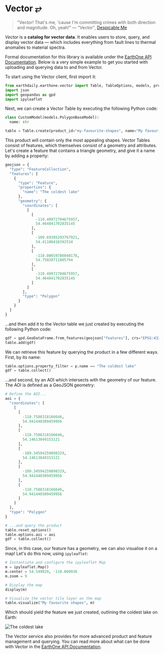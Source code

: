 # Vector ⥂

> "Vector! That's me, 'cause I'm committing crimes with both direction and magnitude. Oh, yeah!" — "Vector", [Despicable Me](https://en.wikipedia.org/wiki/Despicable_Me)

_Vector_ is a **catalog for vector data**. It enables users to store, query, and display vector data — which includes everything from fault lines to thermal anomalies to material spectra.

Formal documentation for this library is available under the [EarthOne API Documentation](https://earthone.earthdaily.com/docs/api.html). Below is a very simple example to get you started with uploading and querying data to and from Vector.

To start using the Vector client, first import it:

```python
from earthdaily.earthone.vector import Table, TableOptions, models, properties as p
import json
import geopandas as gpd
import ipyleaflet
```

Next, we can create a Vector Table by executing the following Python code:

```python
class CustomModel(models.PolygonBaseModel):
  name: str

table = Table.create(product_id="my-favourite-shapes", name="My favourite shapes", description="This is just one of my favorite shapes", model=CustomModel)
```

This product will contain only the most appealing shapes. Vector Tables consist of features, which themselves consist of a geometry and attributes.
Let's create a feature that contains a triangle geometry, and give it a name by adding a property:

```python
geojson = {
  "type": "FeatureCollection",
  "features": [
    {
      "type": "Feature",
      "properties": {
        "name": "The coldest lake"
      },
      "geometry": {
        "coordinates": [
          [
            [
              -110.40972704675957,
              54.464841702835145
            ],
            [
              -109.69305293767921,
              54.41100418392534
            ],
            [
              -110.00659786040178,
              54.75020711805794
            ],
            [
              -110.40972704675957,
              54.464841702835145
            ]
          ]
        ],
        "type": "Polygon"
      }
    }
  ]
}
```

...and then add it to the Vector table we just created by executing the following Python code:

```python
gdf = gpd.GeoDataFrame.from_features(geojson["features"], crs="EPSG:4326")
table.add(gdf)
```

We can retrieve this feature by querying the product in a few different ways. First, by its name:

```python
table.options.property_filter = p.name == "The coldest lake"
gdf = table.collect()
```

...and second, by an AOI which intersects with the geometry of our feature. The AOI is defined as a GeoJSON geometry:

```python
# Define the AOI...
aoi = {
  "coordinates": [
    [
      [
        -110.7588318166646,
        54.941440389459956
      ],
      [
        -110.7588318166646,
        54.14613049153121
      ],
      [
        -109.34594259898329,
        54.14613049153121
      ],
      [
        -109.34594259898329,
        54.941440389459956
      ],
      [
        -110.7588318166646,
        54.941440389459956
      ]
    ]
  ],
  "type": "Polygon"
}

# ...and query the product
table.reset_options()
table.options.aoi = aoi
gdf = table.collect()
```

Since, in this case, our feature has a geometry, we can also visualise it on a map! Let's do this now, using `ipyleaflet`:

```python
# Instantiate and configure the ipyleaflet Map
m = ipyleaflet.Map()
m.center = 54.549829, -110.060936
m.zoom = 9

# Display the map
display(m)

# Visualize the vector tile layer on the map
table.visualize("My favourite shapes", m)
```

Which should yield the feature we just created, outlining the coldest lake on Earth:

![The coldest lake](https://raw.githubusercontent.com/earthone/earthone-python/master/vector/images/the-coldest-lake.png)

The Vector service also provides for more advanced product and feature management and querying. You can read more about what can be done with Vector in the [EarthOne API Documentation](https://earthone.earthdaily.com/docs/api.html).
